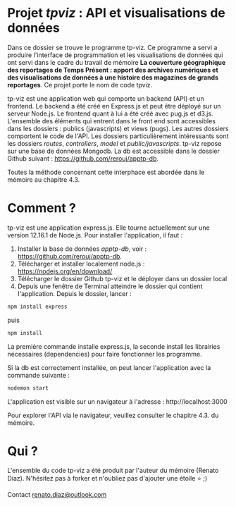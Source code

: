 # Projet *tpviz* : API et visualisations de données

Dans ce dossier se trouve le programme tp-viz. Ce programme a servi a produire l'interface de programmation et les visualisations de données qui ont servi dans le cadre du travail de mémoire **La couverture géographique des reportages de Temps Présent : apport des archives numériques et des visualisations de données à une histoire des magazines de grands reportages**. Ce projet porte le nom de code tpviz.

tp-viz est une application web qui comporte un backend (API) et un frontend. Le backend a été créé en Express.js et peut être déployé sur un serveur Node.js. Le frontend quant à lui a été créé avec pug.js et d3.js. L'ensemble des éléments qui entrent dans le front end sont accessibles dans les dossiers : publics (javascripts) et views (pugs). Les autres dossiers comportent le code de l'API. Les dossiers particulièrement intéressants sont les dossiers *routes*, *controllers*, *model* et *public/javascripts*. tp-viz repose sur une base de données Mongodb. La db est accessible dans le dossier Github suivant : https://github.com/rerouj/apptp-db.

Toutes la méthode concernant cette interphace est abordée dans le mémoire au chapitre 4.3.

# Comment ?

tp-viz est une application express.js. Elle tourne actuellement sur une version 12.16.1 de Node.js. Pour installer l'application, il faut :

1. Installer la base de données *apptp-db*, voir : https://github.com/rerouj/apptp-db.
1. Télécharger et installer localement node.js : https://nodejs.org/en/download/
2. Télécharger le dossier Github tp-viz et le déployer dans un dossier local
3. Depuis une fenêtre de Terminal atteindre le dossier qui contient l'application. Depuis le dossier, lancer :

```javascript
npm install express
```

puis

```javascript
npm install
```

La première commande installe express.js, la seconde install les librairies nécessaires (dependencies) pour faire fonctionner les programme.

Si la db est correctement installée, on peut lancer l'application avec la commande suivante :

```javascript
nodemon start
```

L'application est visible sur un navigateur à l'adresse : http://localhost:3000

Pour explorer l'API via le navigateur, veuillez consulter le chapitre 4.3. du mémoire.

# Qui ?

L'ensemble du code tp-viz a été produit par l'auteur du mémoire (Renato Diaz). N'hésitez pas à forker et n'oubliez pas d'ajouter une étoile ⭐️ ;)

Contact renato.diaz@outlook.com